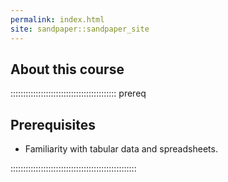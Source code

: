 ```yaml
---
permalink: index.html
site: sandpaper::sandpaper_site
---
```


## About this course

::::::::::::::::::::::::::::::::::::::::::  prereq

## Prerequisites

- Familiarity with tabular data and spreadsheets.

::::::::::::::::::::::::::::::::::::::::::::::::::




